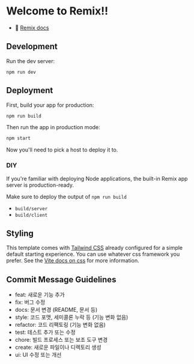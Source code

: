 # Welcome to Remix!!

- 📖 [Remix docs](https://remix.run/docs)

## Development

Run the dev server:

```shellscript
npm run dev
```

## Deployment

First, build your app for production:

```sh
npm run build
```

Then run the app in production mode:

```sh
npm start
```

Now you'll need to pick a host to deploy it to.

### DIY

If you're familiar with deploying Node applications, the built-in Remix app server is production-ready.

Make sure to deploy the output of `npm run build`

- `build/server`
- `build/client`

## Styling

This template comes with [Tailwind CSS](https://tailwindcss.com/) already configured for a simple default starting experience. You can use whatever css framework you prefer. See the [Vite docs on css](https://vitejs.dev/guide/features.html#css) for more information.

## Commit Message Guidelines

- feat: 새로운 기능 추가
- fix: 버그 수정
- docs: 문서 변경 (README, 문서 등)
- style: 코드 포맷, 세미콜론 누락 등 (기능 변화 없음)
- refactor: 코드 리팩토링 (기능 변화 없음)
- test: 테스트 추가 또는 수정
- chore: 빌드 프로세스 또는 보조 도구 변경
- create: 새로운 파일이나 디렉토리 생성
- ui: UI 수정 또는 개선
